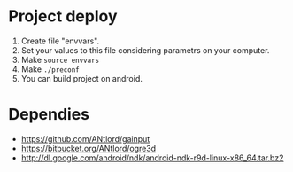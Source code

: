 Project deploy
=================
1. Create file "envvars".
2. Set your values to this file considering parametrs on your computer.
3. Make `source envvars`
4. Make `./preconf`
5. You can build project on android.

Dependies
=
* https://github.com/ANtlord/gainput
* https://bitbucket.org/ANtlord/ogre3d
* http://dl.google.com/android/ndk/android-ndk-r9d-linux-x86_64.tar.bz2
